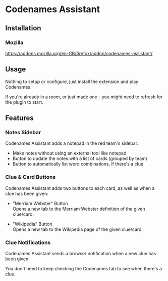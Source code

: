 # Codenames Assistant

## Installation

### Mozilla

https://addons.mozilla.org/en-GB/firefox/addon/codenames-assistant/

## Usage

Nothing to setup or configure, just install the extension and play Codenames.

If you're already in a room, or just made one - you might need to refresh for the plugin to start.

## Features

### Notes Sidebar

Codenames Assistant adds a notepad in the red team's sidebar.

-   Make notes without using an external tool like notepad
-   Button to update the notes with a list of cards (grouped by team)
-   Button to automatically list word combinations, if there's a clue

### Clue & Card Buttons

Codenames Assistant adds two buttons to each card, as well as when a clue has been given:

-   "Merriam Webster" Button  
     Opens a new tab to the Merriam Webster definition of the given clue/card.

-   "Wikipedia" Button  
     Opens a new tab to the Wikipedia page of the given clue/card.

### Clue Notifications

Codenames Assistant sends a browser notification when a new clue has been given.

You don't need to keep checking the Codenames tab to see when there's a clue.
